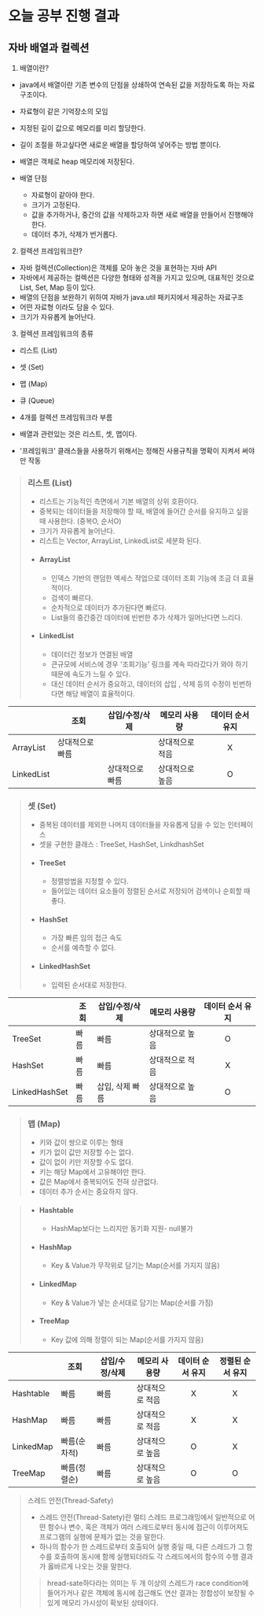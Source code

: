 # 오늘 공부 진행 결과

## 자바 배열과 컬렉션
  1. 배열이란?
   * java에서 배열이란 기존 변수의 단점을 상쇄하여 연속된 값을 저장하도록 하는 자료구조이다.
   * 자료형이 같은 기억장소의 모임
   * 지정된 길이 값으로 메모리를 미리 할당한다.
   * 길이 조절을 하고싶다면 새로운 배열을 할당하여 넣어주는 방법 뿐이다.
   * 배열은 객체로 heap 메모리에 저장된다.
   
   * 배열 단점
     * 자료형이 같아야 한다.
     * 크기가 고정된다.
     * 값을 추가하거나, 중간의 값을 삭제하고자 하면 새로 배열을 만들어서 진행해야 한다.
     * 데이터 추가, 삭제가 번거롭다.

  2. 컬렉션 프레임워크란?
   * 자바 컬렉션(Collection)은 객체를 모아 놓은 것을 표현하는 자바 API
   * 자바에서 제공하는 컬렉션은 다양한 형태와 성격을 가지고 있으며, 대표적인 것으로 List, Set, Map 등이 있다.
   * 배열의 단점을 보완하기 위하여 자바가 java.util 패키지에서 제공하는 자료구조
   * 어떤 자료형 이라도 담을 수 있다.
   * 크기가 자유롭게 늘어난다.


  3.  컬렉션 프레임워크의 종류
   * 리스트 (List)
   * 셋 (Set)
   * 맵 (Map)
   * 큐 (Queue)

   * 4개를 컬렉션 프레임워크라 부름
   * 배열과 관련있는 것은 리스트, 셋, 맵이다.
   * '프레임워크' 클래스들을 사용하기 위해서는 정해진 사용규칙을 명확이 지켜서 써야만 작동

  > ### 리스트 (List)
  > * 리스트는 기능적인 측면에서 기본 배열의 상위 호환이다.
  > * 중복되는 데이터들을 저장해야 할 때, 배열에 들어간 순서를 유지하고 싶을 때 사용한다. (중복O, 순서O)
  > * 크기가 자유롭게 늘어난다.
  > * 리스트는 Vector, ArrayList, LinkedList로 세분화 된다.
  > * #### ArrayList
  >   * 인덱스 기반의 랜덤한 엑세스 작업으로 데이터 조회 기능에 조금 더 효율적이다.
  >   * 검색이 빠르다.
  >   * 순차적으로 데이터가 추가된다면 빠르다.
  >   * List들의 중간중간 데이터에 빈번한 추가 삭제가 일어난다면 느리다.
  > * #### LinkedList
  >   * 데이터간 정보가 연결된 배열
  >   * 큰규모에 서비스에 경우 '조회기능' 링크를 계속 따라갔다가 와야 하기 때문에 속도가 느릴 수 있다.
  >   * 대신 데이터 순서가 중요하고, 데이터의 삽입 , 삭제 등의 수정이 빈번하다면 해당 배열이 효율적이다.

||조회|삽입/수정/삭제|메모리 사용량|데이터 순서 유지|
|---|---|---|---|:---:|
|ArrayList|상대적으로 빠름||상대적으로 적음| X |
|LinkedList||상대적으로 빠름|상대적으로 높음| O |

  > ### 셋 (Set)
  > * 중복된 데이터를 제외한 나머지 데이터들을 자유롭게 담을 수 있는 인터페이스
  > * 셋을 구현한 클래스 : TreeSet, HashSet, LinkdhashSet 
  > * #### TreeSet
  >   * 정렬방법을 지정할 수 있다.
  >   * 들어있는 데이터 요소들이 정렬된 순서로 저장되어 검색이나 순회할 때 좋다.  
  > * #### HashSet
  >   * 가장 빠른 임의 접근 속도
  >   * 순서를 예측할 수 없다.  
  > * #### LinkedHashSet
  >   * 입력된 순서대로 저장한다.

||조회|삽입/수정/삭제|메모리 사용량|데이터 순서 유지|
|---|---|---|---|:---:|
|TreeSet|빠름|빠름|상대적으로 높음| O |
|HashSet|빠름|빠름|상대적으로 적음| X |
|LinkedHashSet|빠름|삽입, 삭제 빠름|상대적으로 높음| O |

  >### 맵 (Map)
  > * 키와 값이 쌍으로 이루는 형태
  > * 키가 없이 값만 저장할 수는 없다.
  > * 값이 없이 키만 저장할 수도 없다.
  > * 키는 해당 Map에서 고유해야만 한다.
  > * 값은 Map에서 중복되어도 전혀 상관없다.
  > * 데이터 추가 순서는 중요하지 않다.

  > * #### Hashtable
  >   * HashMap보다는 느리지만 동기화 지원- null불가
  > * #### HashMap
  >   * Key & Value가 무작위로 담기는 Map(순서를 가지지 않음)
  > * #### LinkedMap
  >   * Key & Value가 넣는 순서대로 담기는 Map(순서를 가짐)
  > * #### TreeMap
  >   * Key 값에 의해 정렬이 되는 Map(순서를 가지지 않음)

||조회|삽입/수정/삭제|메모리 사용량|데이터 순서 유지|정렬된 순서 유지|
|---|---|---|---|:---:|:---:|
|Hashtable|빠름|빠름|상대적으로 적음| X | X |
|HashMap|빠름|빠름|상대적으로 적음| X | X |
|LinkedMap|빠름(순차적)|빠름|상대적으로 높음| O | X |
|TreeMap|빠름(정렬순)|빠름|상대적으로 높음| O | O |




> 스레드 안전(Thread-Safety)
> * 스레드 안전(Thread-Satety)란 멀티 스레드 프로그래밍에서 일반적으로 어떤 함수나 변수, 혹은 객체가 여러 스레드로부터 동시에 접근이 이루어져도 프로그램의 실행에 문제가 없는 것을 말한다.
> * 하나의 함수가 한 스레드로부터 호출되어 실행 중일 때, 다른 스레드가 그 함수를 호출하여 동시에 함께 실행되더라도 각 스레드에서의 함수의 수행 결과가 옳바르게 나오는 것을 말한다.
   >>hread-sate하다라는 의미는 두 개 이상의 스레드가 race condition에 들어가거나 같은 객체에 동시에 접근해도 연산 결과는 정합성이 보장될 수 있게 메모리 가시성이 확보된 상태이다.

     
